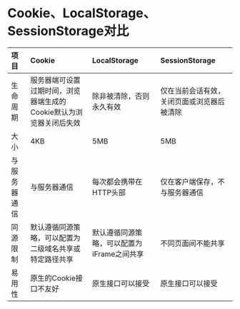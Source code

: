 # Cookie、LocalStorage、SessionStorage对比

| **项目** | **Cookie** | **LocalStorage** | **SessionStorage** |
| :--- | :--- | :--- | :--- |
| 生命周期 | 服务器端可设置过期时间，浏览器端生成的Cookie默认为浏览器关闭后失效 | 除非被清除，否则永久有效 | 仅在当前会话有效，关闭页面或浏览器后被清除 |
| 大小 | 4KB | 5MB | 5MB |
| 与服务器通信 | 与服务器通信 | 每次都会携带在HTTP头部 | 仅在客户端保存，不与服务器通信 |
| 同源限制 | 默认遵循同源策略，可以配置为二级域名共享或特定路径共享 | 默认遵循同源策略，可以配置为iFrame之间共享 | 不同页面间不能共享 |
| 易用性 | 原生的Cookie接口不友好 | 原生接口可以接受 | 原生接口可以接受 |



